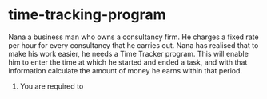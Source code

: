 # time-tracking-program
Nana a business man who owns a consultancy firm. He charges a fixed rate per hour for every consultancy that he carries out. Nana has realised that to make his work easier, he needs a Time Tracker program. This will enable him to enter the time at which he started and ended a task, and with that information calculate the amount of money he earns within that period. 
1. You are required to 
